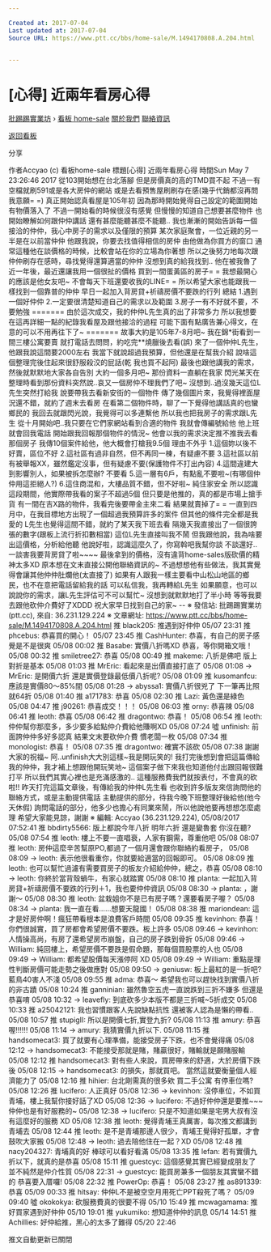 ```yaml
---

Created at: 2017-07-04
Last updated at: 2017-07-04
Source URL: https://www.ptt.cc/bbs/home-sale/M.1494170808.A.204.html


---
```


# [心得] 近兩年看房心得


[批踢踢實業坊](https://www.ptt.cc/) › [看板 home-sale](https://www.ptt.cc/bbs/home-sale/index.html) [關於我們](https://www.ptt.cc/about.html) [聯絡資訊](https://www.ptt.cc/contact.html)

[返回看板](https://www.ptt.cc/bbs/home-sale/index.html)

分享

作者Accyao (c)
看板home-sale
標題\[心得\] 近兩年看房心得
時間Sun May 7 23:26:46 2017
從103開始想在台北落腳 但是房價真的高的TMD買不起 不過一有空檔就刷591或是各大房仲的網站 或是去看預售屋刷刷存在感(幾乎代銷都沒再問我意願= =) 真正開始認真看屋是105年初 因為那時開始覺得自己設定的範圍開始有物價落入了 不過一開始看的時候很沒有感覺 但慢慢的知道自己想要甚麼物件 也開始瞭解如何跟仲仲講話 還有甚麼能聽甚麼不能聽.. 我也漸漸的開始告訴每一個接洽的仲仲，我心中房子的需求以及僅限的預算 某次家庭聚會，一位近親的另一半是在以前當仲仲 他跟我說，你要去找值得相信的房仲 由他做為你買方的窗口 通常這種他在談價格的時候，比較會站在你的立場為你著想 所以之後努力地每次跟仲仲刷存在感時，尋找覺得還算適當的仲仲 沒想到真的給我找到.. 他在被我魯了近一年後，最近還讓我用一個很扯的價格 買到一間蛋黃區的房子= = 我想最開心的應該是他女友吧~ 不會每天下班還要收我的LINE= = 所以希望大家也能跟我一樣找到一個靠普的仲仲 早日一起加入背房貸+祈禱房價不要跌的行列 總結 1.遇到一個好仲仲 2.一定要很清楚知道自己的需求以及範圍 3.房子一有不好就不要，不要勉強 ======= 由於這次成交，我的仲仲L先生真的出了非常多力 所以我想要在這再詳細一點的紀錄我看屋及跟他接洽的過程 可能下面有點廣告兼心得文，在意的可以不用再往下了~ ======= 故事大約是105年7-8月吧~ 我在錦\*街看到一間三樓公寓要賣 就打電話去問問，約吃完\*\*燒臘後去看(誤) 來了一個仲仲L先生，他跟我說這間要2000左右 我當下就說超過我預算，但他還是在幫我介紹 說啥這個整理完後住起來很舒服殺洨的屁話(乾 我也買不起阿) 最後也跟他講我的需求，然後就默默地大家各自告別 大約一個多月吧~ 那份資料一直躺在我家 閃光某天在整理時看到那份資料突然說..哀又一個房仲不理我們了吧~ 沒想到..過沒幾天這位L先生突然打給我 說要帶我去看新安街的一個物件 傳了幾個圖片來，我覺得裡面屋況還不錯，就約了週末去看房 在看第二個物件時，聊了一下覺得他講話真的也蠻鄉民的 我回去就跟閃光說，我覺得可以多連繫他 所以我也把我房子的需求跟L先生 從十月開始吧..我只要在它們家網站看到合適的物件 我就會傳編號給他 他上班就會回我電話 開始跟我回報那個物件的情況~ 他會以我的需求決定推不推我去看那個房子 我傳10個案件給他，他大概會打槍我9.5個 理由不外乎 1.這個妳以後不好賣，區位不好 2.這社區有過非自然，但不再同一棟，有疑慮不要 3.這社區以前有被舉報XX，雖然鑑定沒事，但有疑慮不要(保護物件不打出內容) 4.這間違建大到影響別人，如果被拆怎麼辦? 不要看 5.這一層有6戶，有點亂不要啦~(有哪個仲仲用這拒絕人?) 6.這住商混和，大樓品質不錯，但不好啦~ 純住家安全 所以認識這段期間，他實際帶我看的案子不超過5個 但只要是他推的，真的都是市場上搶手貨 有一間在吉X路的物件，我看完後要帶金主來二看 結果就賣掉了= = 一直到四月中，在我目標地方出現了一個超過我預算許多的案件 但其他的條件完全都是我愛的 L先生也覺得這間不錯，就約了某天我下班去看 隔幾天我直接出了一個很誇張的數字(跟板上流行折扣數相當) 這位L先生直接叫我不鬧 但我跟他說，我為啥要出這價格，分析給他聽 他說好啦，認識這麼久了，你寫斡吧我幫你談 不談還好..一談害我要背房貸了啦~~~~ 最後拿到的價格，沒有違背home-sales版砍價的精神太多XD 原本想在文末直接公開他聯絡資訊的~ 不過想想他有些做法，我其實覺得會讓其他仲仲肚爛他(太直接了) 如果有人跟我一樣主要看中山松山地區的鄉民，也不在意把電話留給我的話 可以私信我，我再轉給L先生 如果願意，也可以說說你的需求，讓L先生評估可不可以幫忙~ 沒想到就默默地打了半小時 等等我要去跟他砍仲介費好了XDDD 祝大家早日找到自己的家~ -- ※ 發信站: 批踢踢實業坊(ptt.cc), 來自: 36.231.129.224 ※ 文章網址: <https://www.ptt.cc/bbs/home-sale/M.1494170808.A.204.html>
推 black205: 推遇到好仲仲 05/07 23:31
推 phcebus: 恭喜買的開心！ 05/07 23:45
推 CashHunter: 恭喜，有自己的房子感覺是不是很爽 05/08 00:02
推 Basabe: 實價八折嗎XD 恭喜，等你開箱文哦！ 05/08 00:32
推 smiletree27: 恭喜 05/08 00:49
推 makeme: 八折是佛吧 版上對折是基本 05/08 01:03
推 MrEric: 看起來是出價直接打底了 05/08 01:08
→ MrEric: 是開價六折 還是實價登錄最低價八折呢? 05/08 01:09
推 kusomanfcu: 應該是實價80～85%間 05/08 01:28
→ abyssa1: 實價八折很兇了 下一筆再比照就64折 05/08 01:40
推 a171783: 恭喜 05/08 02:30
推 Lazi: 黃色還是綠色 05/08 04:47
推 j90261: 恭喜成交！！！ 05/08 06:03
推 orny: 恭喜辣 05/08 06:41
推 leoth: 恭喜 05/08 06:42
推 dragontwo: 恭喜！ 05/08 06:54
推 leoth: 仲仲幫你那麼多，多少要多給點仲介費給他賺啊XD 05/08 07:24
噓 unfinish: 前面誇仲仲多好多認真 結果文末要砍仲介費 慣老闆一枚 05/08 07:34
推 monologist: 恭喜！ 05/08 07:35
推 dragontwo: 確實不該砍 05/08 07:38
謝謝大家的祝福~ 阿..unfinish大大別這樣~我是開玩笑的! 我打完後想到會把這篇傳給我的仲仲，我才補上想跟他開玩笑地~ 這個案子做下來我也知道他付出跟回報很難打平 所以我們其實心裡也是充滿感激的.. 這種服務費我們就按表付，不會真的砍啦!! 昨天打完這篇文章後，有傳給我的仲仲L先生看 也收到許多版友來信詢問他的聯絡方式，或是主動提供電話 主動提供的部分，待我今晚下班整理好後給他(他今天休假) 詢問電話的部分，他多少也擔心有同業來鬧，所以他說他要再想想怎麼處理 希望大家能見諒，謝謝 ※ 編輯: Accyao (36.231.129.224), 05/08/2017 07:52:41
推 bbdirty5566: 版上都說今年八折 明年六折 還是變魯套 你沒在聽? 05/08 07:54
推 leoth: 樓上不要一直唱衰，人家有鋼需，尊重他吧 05/08 08:07
推 leoth: 房仲這麼辛苦幫原PO,都過了一個月還會跟你聯絡約看房子， 05/08 08:09
→ leoth: 表示他很看重你，你就要給適當的回報即可。 05/08 08:09
推 leoth: 也可以幫忙過濾有需要買房子的板友介紹給仲仲，總之，恭喜 05/08 08:10
→ leoth: 你終於當背殼蝸牛，有家心就踏實 05/08 08:10
推 planta: 一起加入背房貸+祈禱房價不要跌的行列＋1，我也要仲仲資訊 05/08 08:30
→ planta: ，謝謝～ 05/08 08:30
推 leoth: 盆栽姐你不是已有房子嗎？還要看房子喔？ 05/08 08:34
→ planta: 我一直在看......想要天龍國！ 05/08 08:38
推 mariondean: 這才是好房仲啊！瘋狂帶看根本是浪費客戶時間 05/08 09:35
推 kevinhon: 恭喜！你們很誠實，買了房都會希望房價不要跌。板上許多 05/08 09:46
→ kevinhon: 人情操高尚，有房了還希望房市崩盤，自己的房子跌到骨折 05/08 09:46
→ William: 純回樓上，希望房價不要跌是假命題，那每個買股票的人也 05/08 09:49
→ William: 都希望股價每天漲停阿 XD 05/08 09:49
→ William: 重點是理性判斷房價可能走勢之後做應對 05/08 09:50
→ geniusw: 板上最紅的是一折吧? 藍鳥40害人不淺 05/08 09:55
推 adma: 恭喜～ 希望我也可以趕快找到實價八折的非古蹟 05/08 10:24
推 ganninian: 雖然魯空五虎一直說跌到三折不嫌多 但還是恭喜唷 05/08 10:32
→ leavefly: 到底砍多少本版不都是三折喊~5折成交 05/08 10:33
推 a25042121: 我也習慣跟客人先說缺點抗性 還被客人認為是懶的帶看.. 05/08 10:57
推 stupigII: 所以是開價七折,實登九折? 05/08 11:13
推 amury: 恭喜喔!!!!!! 05/08 11:14
→ amury: 我猜實價九折以下. 05/08 11:15
推 handsomecat3: 買了就要有心理準備，能接受房子下跌，也不會覺得痛 05/08 12:12
→ handsomecat3: 不能接受那就是賭，賭贏很好，賭輸就是願賭服輸 05/08 12:12
推 handsomecat3: 對有些人來說，買房帶來的舒適，大於房價下跌後 05/08 12:15
→ handsomecat3: 的損失，那就買吧。 當然這就要衡量個人經濟能力了 05/08 12:16
推 hihier: 台北剛需真的很多欸 買二手公寓 有停車位嗎? 05/08 12:26
推 lucifero: 人正真好 05/08 12:36
→ kevinhon: 沒停車位，不如買青埔，樓上我幫你接好話了XD 05/08 12:36
→ lucifero: 不過好仲仲還是要推~~~ 仲仲也是有好服務的~ 05/08 12:38
→ lucifero: 只是不知道如果是宅男大叔有沒有這麼好的服務 XD 05/08 12:38
推 leoth: 覺得青埔王真厲害，每次推文都講到青埔去 05/08 12:44
推 leoth: 是不是青埔那邊人很少，青埔王覺得好孤單，才會鼓吹大家搬 05/08 12:48
→ leoth: 過去陪他住在一起？XD 05/08 12:48
推 nacy204327: 青埔真的好 棒球可以看好看滿 05/08 13:35
推 lefan: 若有實價九折以下，就真的是恭喜 05/08 15:11
推 guestcyc: 這個感覺其實已經變成朋友了 並不純然是仲介性質 05/08 22:31
→ guestcyc: 能買房兼多一個朋友其實蠻不錯的 恭喜要入厝囉! 05/08 22:32
推 PowerOp: 恭喜！ 05/08 23:27
推 as891339: 恭喜 05/09 00:33
推 hitsay: 仲仲L不是被空空月用死亡PPT殺死了嗎？ 05/09 09:40
噓 okokokya: 砍服務費真的很要不得 05/10 15:49
推 mcwagamama: 推好買家遇到好仲仲 05/10 19:01
推 yukumiko: 想知道仲仲的訊息 05/14 14:51
推 Achillies: 好仲給推，黑心的太多了難得 05/20 22:46

推文自動更新已關閉

